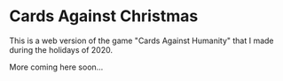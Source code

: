 # Cards Against Christmas
This is a web version of the game "Cards Against Humanity" that I made during the holidays of 2020.

More coming here soon...